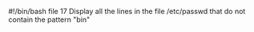#!/bin/bash
file 17 Display all the lines in the file /etc/passwd that do not contain the pattern "bin"
